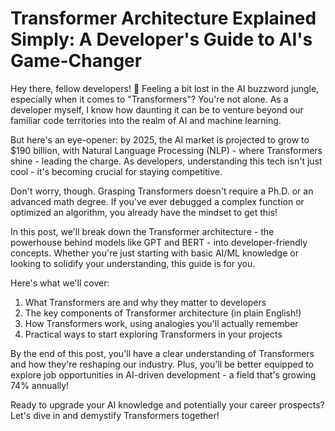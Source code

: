 # Transformer Architecture Explained Simply: A Developer's Guide to AI's Game-Changer

Hey there, fellow developers! 👋 Feeling a bit lost in the AI buzzword jungle, especially when it comes to "Transformers"? You're not alone. As a developer myself, I know how daunting it can be to venture beyond our familiar code territories into the realm of AI and machine learning.

But here's an eye-opener: by 2025, the AI market is projected to grow to $190 billion, with Natural Language Processing (NLP) - where Transformers shine - leading the charge. As developers, understanding this tech isn't just cool - it's becoming crucial for staying competitive.

Don't worry, though. Grasping Transformers doesn't require a Ph.D. or an advanced math degree. If you've ever debugged a complex function or optimized an algorithm, you already have the mindset to get this!

In this post, we'll break down the Transformer architecture - the powerhouse behind models like GPT and BERT - into developer-friendly concepts. Whether you're just starting with basic AI/ML knowledge or looking to solidify your understanding, this guide is for you.

Here's what we'll cover:
1. What Transformers are and why they matter to developers
2. The key components of Transformer architecture (in plain English!)
3. How Transformers work, using analogies you'll actually remember
4. Practical ways to start exploring Transformers in your projects

By the end of this post, you'll have a clear understanding of Transformers and how they're reshaping our industry. Plus, you'll be better equipped to explore job opportunities in AI-driven development - a field that's growing 74% annually!

Ready to upgrade your AI knowledge and potentially your career prospects? Let's dive in and demystify Transformers together!

